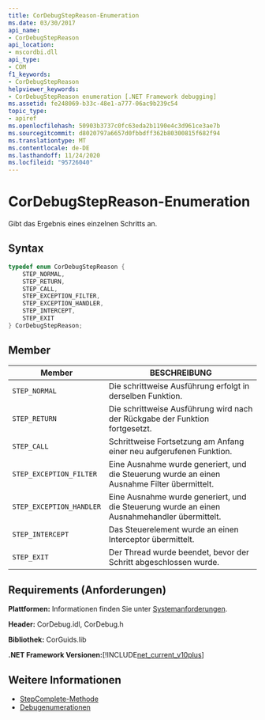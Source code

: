 ```yaml
---
title: CorDebugStepReason-Enumeration
ms.date: 03/30/2017
api_name:
- CorDebugStepReason
api_location:
- mscordbi.dll
api_type:
- COM
f1_keywords:
- CorDebugStepReason
helpviewer_keywords:
- CorDebugStepReason enumeration [.NET Framework debugging]
ms.assetid: fe248069-b33c-48e1-a777-06ac9b239c54
topic_type:
- apiref
ms.openlocfilehash: 50903b3737c0fc63eda2b1190e4c3d961ce3ae7b
ms.sourcegitcommit: d8020797a6657d0fbbdff362b80300815f682f94
ms.translationtype: MT
ms.contentlocale: de-DE
ms.lasthandoff: 11/24/2020
ms.locfileid: "95726040"
---
```

# <a name="cordebugstepreason-enumeration"></a>CorDebugStepReason-Enumeration

Gibt das Ergebnis eines einzelnen Schritts an.  
  
## <a name="syntax"></a>Syntax  
  
```cpp  
typedef enum CorDebugStepReason {  
    STEP_NORMAL,  
    STEP_RETURN,  
    STEP_CALL,  
    STEP_EXCEPTION_FILTER,  
    STEP_EXCEPTION_HANDLER,  
    STEP_INTERCEPT,  
    STEP_EXIT  
} CorDebugStepReason;  
```  
  
## <a name="members"></a>Member  
  
|Member|BESCHREIBUNG|  
|------------|-----------------|  
|`STEP_NORMAL`|Die schrittweise Ausführung erfolgt in derselben Funktion.|  
|`STEP_RETURN`|Die schrittweise Ausführung wird nach der Rückgabe der Funktion fortgesetzt.|  
|`STEP_CALL`|Schrittweise Fortsetzung am Anfang einer neu aufgerufenen Funktion.|  
|`STEP_EXCEPTION_FILTER`|Eine Ausnahme wurde generiert, und die Steuerung wurde an einen Ausnahme Filter übermittelt.|  
|`STEP_EXCEPTION_HANDLER`|Eine Ausnahme wurde generiert, und die Steuerung wurde an einen Ausnahmehandler übermittelt.|  
|`STEP_INTERCEPT`|Das Steuerelement wurde an einen Interceptor übermittelt.|  
|`STEP_EXIT`|Der Thread wurde beendet, bevor der Schritt abgeschlossen wurde.|  
  
## <a name="requirements"></a>Requirements (Anforderungen)  

 **Plattformen:** Informationen finden Sie unter [Systemanforderungen](../../get-started/system-requirements.md).  
  
 **Header:** CorDebug.idl, CorDebug.h  
  
 **Bibliothek:** CorGuids.lib  
  
 **.NET Framework Versionen:**[!INCLUDE[net_current_v10plus](../../../../includes/net-current-v10plus-md.md)]  
  
## <a name="see-also"></a>Weitere Informationen

- [StepComplete-Methode](icordebugmanagedcallback-stepcomplete-method.md)
- [Debugenumerationen](debugging-enumerations.md)
